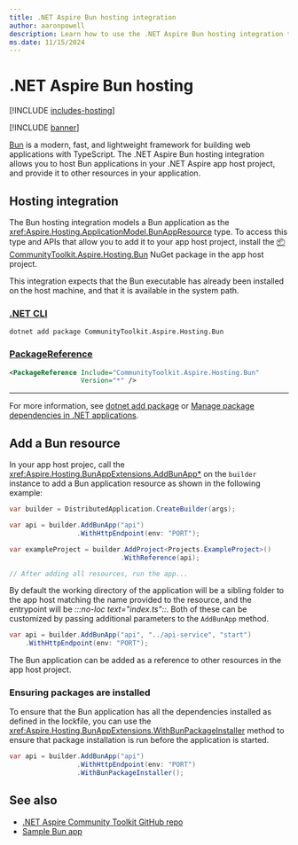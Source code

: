 ```yaml
---
title: .NET Aspire Bun hosting integration
author: aaronpowell
description: Learn how to use the .NET Aspire Bun hosting integration to host Bun applications.
ms.date: 11/15/2024
---
```


# .NET Aspire Bun hosting

[!INCLUDE [includes-hosting](../includes/includes-hosting.md)]

[!INCLUDE [banner](includes/banner.md)]

[Bun](https://bun.sh) is a modern, fast, and lightweight framework for building web applications with TypeScript. The .NET Aspire Bun hosting integration allows you to host Bun applications in your .NET Aspire app host project, and provide it to other resources in your application.

## Hosting integration

The Bun hosting integration models a Bun application as the <xref:Aspire.Hosting.ApplicationModel.BunAppResource> type. To access this type and APIs that allow you to add it to your app host project, install the [📦 CommunityToolkit.Aspire.Hosting.Bun](https://nuget.org/packages/CommunityToolkit.Aspire.Hosting.Bun) NuGet package in the app host project.

This integration expects that the Bun executable has already been installed on the host machine, and that it is available in the system path.

### [.NET CLI](#tab/dotnet-cli)

```dotnetcli
dotnet add package CommunityToolkit.Aspire.Hosting.Bun
```

### [PackageReference](#tab/package-reference)

```xml
<PackageReference Include="CommunityToolkit.Aspire.Hosting.Bun"
                  Version="*" />
```

---

For more information, see [dotnet add package](/dotnet/core/tools/dotnet-add-package) or [Manage package dependencies in .NET applications](/dotnet/core/tools/dependencies).

## Add a Bun resource

In your app host projec, call the <xref:Aspire.Hosting.BunAppExtensions.AddBunApp*> on the `builder` instance to add a Bun application resource as shown in the following example:

```csharp
var builder = DistributedApplication.CreateBuilder(args);

var api = builder.AddBunApp("api")
                 .WithHttpEndpoint(env: "PORT");

var exampleProject = builder.AddProject<Projects.ExampleProject>()
                            .WithReference(api);

// After adding all resources, run the app...
```

By default the working directory of the application will be a sibling folder to the app host matching the name provided to the resource, and the entrypoint will be _:::no-loc text="index.ts"::_. Both of these can be customized by passing additional parameters to the `AddBunApp` method.

```csharp
var api = builder.AddBunApp("api", "../api-service", "start")
    .WithHttpEndpoint(env: "PORT");
```

The Bun application can be added as a reference to other resources in the app host project.

### Ensuring packages are installed

To ensure that the Bun application has all the dependencies installed as defined in the lockfile, you can use the <xref:Aspire.Hosting.BunAppExtensions.WithBunPackageInstaller> method to ensure that package installation is run before the application is started.

```csharp
var api = builder.AddBunApp("api")
                 .WithHttpEndpoint(env: "PORT")
                 .WithBunPackageInstaller();
```

## See also

- [.NET Aspire Community Toolkit GitHub repo](https://github.com/CommunityToolkit/Aspire)
- [Sample Bun app](https://github.com/CommunityToolkit/Aspire/tree/main/examples/bun)
